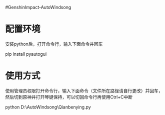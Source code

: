 #GenshinImpact-AutoWindsong

# 配置环境
安装python后，打开命令行，输入下面命令并回车

pip install pyautogui
# 使用方式
使用管理员权限打开命令行，输入下面命令（文件所在路径请自行更改）并回车，然后切到原神并打开琴键保持，可以切回命令行再使用Ctrl+C中断

python D:\AutoWindsong\Qianbenying.py